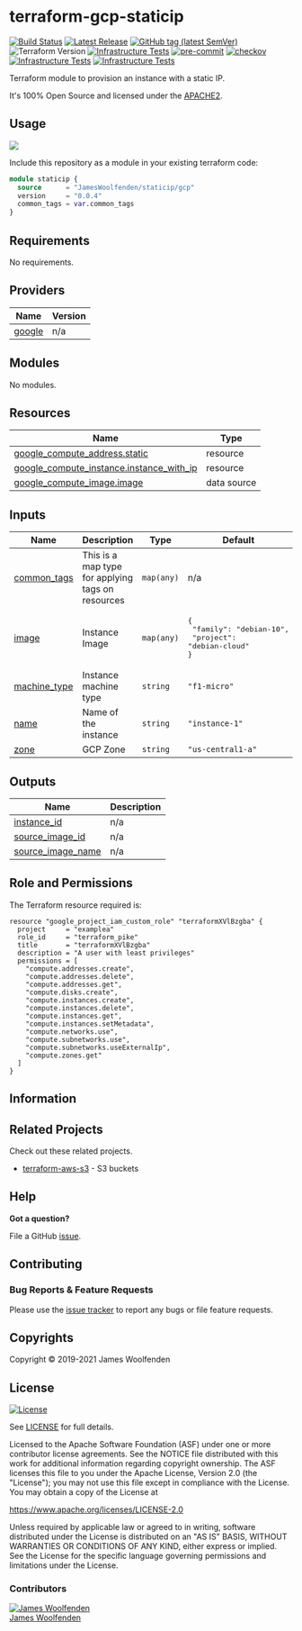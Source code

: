 # terraform-gcp-staticip

[![Build Status](https://github.com/JamesWoolfenden/terraform-gcp-staticip/workflows/Verify%20and%20Bump/badge.svg?branch=master)](https://github.com/JamesWoolfenden/terraform-gcp-staticip)
[![Latest Release](https://img.shields.io/github/release/JamesWoolfenden/terraform-gcp-staticip.svg)](https://github.com/JamesWoolfenden/terraform-gcp-staticip/releases/latest)
[![GitHub tag (latest SemVer)](https://img.shields.io/github/tag/JamesWoolfenden/terraform-gcp-storage.svg?label=latest)](https://github.com/JamesWoolfenden/terraform-gcp-storage/releases/latest)
![Terraform Version](https://img.shields.io/badge/tf-%3E%3D0.14.0-blue.svg)
[![Infrastructure Tests](https://www.bridgecrew.cloud/badges/github/JamesWoolfenden/terraform-gcp-storage/cis_aws)](https://www.bridgecrew.cloud/link/badge?vcs=github&fullRepo=JamesWoolfenden%2Fterraform-gcp-storage&benchmark=CIS+AWS+V1.2)
[![pre-commit](https://img.shields.io/badge/pre--commit-enabled-brightgreen?logo=pre-commit&logoColor=white)](https://github.com/pre-commit/pre-commit)
[![checkov](https://img.shields.io/badge/checkov-verified-brightgreen)](https://www.checkov.io/)
[![Infrastructure Tests](https://www.bridgecrew.cloud/badges/github/jameswoolfenden/terraform-gcp-storage/general)](https://www.bridgecrew.cloud/link/badge?vcs=github&fullRepo=JamesWoolfenden%2Fterraform-gcp-storage&benchmark=INFRASTRUCTURE+SECURITY)
[![Infrastructure Tests](https://www.bridgecrew.cloud/badges/github/jameswoolfenden/terraform-gcp-storage/cis_gcp)](https://www.bridgecrew.cloud/link/badge?vcs=github&fullRepo=JamesWoolfenden%2Fterraform-gcp-storage&benchmark=CIS+GCP+V1.1)

Terraform module to provision an instance with a static IP.

It's 100% Open Source and licensed under the [APACHE2](LICENSE).

## Usage

<img src="https://raw.githubusercontent.com/gist/JamesWoolfenden/b6c8f34576bf74cc1bc505eaf20ed519/raw/bd6e3a650c17f2d4d359af4adce763a600b7754a/terraform-gcp-staticip.svg?sanitize=true">

Include this repository as a module in your existing terraform code:

```terraform
module staticip {
  source      = "JamesWoolfenden/staticip/gcp"
  version     = "0.0.4"
  common_tags = var.common_tags
}
```

<!-- BEGINNING OF PRE-COMMIT-TERRAFORM DOCS HOOK -->
## Requirements

No requirements.

## Providers

| Name | Version |
|------|---------|
| <a name="provider_google"></a> [google](#provider\_google) | n/a |

## Modules

No modules.

## Resources

| Name | Type |
|------|------|
| [google_compute_address.static](https://registry.terraform.io/providers/hashicorp/google/latest/docs/resources/compute_address) | resource |
| [google_compute_instance.instance_with_ip](https://registry.terraform.io/providers/hashicorp/google/latest/docs/resources/compute_instance) | resource |
| [google_compute_image.image](https://registry.terraform.io/providers/hashicorp/google/latest/docs/data-sources/compute_image) | data source |

## Inputs

| Name | Description | Type | Default | Required |
|------|-------------|------|---------|:--------:|
| <a name="input_common_tags"></a> [common\_tags](#input\_common\_tags) | This is a map type for applying tags on resources | `map(any)` | n/a | yes |
| <a name="input_image"></a> [image](#input\_image) | Instance Image | `map(any)` | <pre>{<br>  "family": "debian-10",<br>  "project": "debian-cloud"<br>}</pre> | no |
| <a name="input_machine_type"></a> [machine\_type](#input\_machine\_type) | Instance machine type | `string` | `"f1-micro"` | no |
| <a name="input_name"></a> [name](#input\_name) | Name of the instance | `string` | `"instance-1"` | no |
| <a name="input_zone"></a> [zone](#input\_zone) | GCP Zone | `string` | `"us-central1-a"` | no |

## Outputs

| Name | Description |
|------|-------------|
| <a name="output_instance_id"></a> [instance\_id](#output\_instance\_id) | n/a |
| <a name="output_source_image_id"></a> [source\_image\_id](#output\_source\_image\_id) | n/a |
| <a name="output_source_image_name"></a> [source\_image\_name](#output\_source\_image\_name) | n/a |
<!-- END OF PRE-COMMIT-TERRAFORM DOCS HOOK -->

## Role and Permissions

<!-- BEGINNING OF PRE-COMMIT-PIKE DOCS HOOK -->
The Terraform resource required is:

```golang
resource "google_project_iam_custom_role" "terraformXVlBzgba" {
  project     = "examplea"
  role_id     = "terraform_pike"
  title       = "terraformXVlBzgba"
  description = "A user with least privileges"
  permissions = [
    "compute.addresses.create",
    "compute.addresses.delete",
    "compute.addresses.get",
    "compute.disks.create",
    "compute.instances.create",
    "compute.instances.delete",
    "compute.instances.get",
    "compute.instances.setMetadata",
    "compute.networks.use",
    "compute.subnetworks.use",
    "compute.subnetworks.useExternalIp",
    "compute.zones.get"
  ]
}

```
<!-- END OF PRE-COMMIT-PIKE DOCS HOOK -->

## Information

## Related Projects

Check out these related projects.

- [terraform-aws-s3](https://github.com/jameswoolfenden/terraform-aws-s3) - S3 buckets

## Help

**Got a question?**

File a GitHub [issue](https://github.com/JamesWoolfenden/terraform-gcp-staticip/issues).

## Contributing

### Bug Reports & Feature Requests

Please use the [issue tracker](https://github.com/JamesWoolfenden/terraform-gcp-staticip/issues) to report any bugs or file feature requests.

## Copyrights

Copyright © 2019-2021 James Woolfenden

## License

[![License](https://img.shields.io/badge/License-Apache%202.0-blue.svg)](https://opensource.org/licenses/Apache-2.0)

See [LICENSE](LICENSE) for full details.

Licensed to the Apache Software Foundation (ASF) under one
or more contributor license agreements. See the NOTICE file
distributed with this work for additional information
regarding copyright ownership. The ASF licenses this file
to you under the Apache License, Version 2.0 (the
"License"); you may not use this file except in compliance
with the License. You may obtain a copy of the License at

<https://www.apache.org/licenses/LICENSE-2.0>

Unless required by applicable law or agreed to in writing,
software distributed under the License is distributed on an
"AS IS" BASIS, WITHOUT WARRANTIES OR CONDITIONS OF ANY
KIND, either express or implied. See the License for the
specific language governing permissions and limitations
under the License.

### Contributors

[![James Woolfenden][jameswoolfenden_avatar]][jameswoolfenden_homepage]<br/>[James Woolfenden][jameswoolfenden_homepage]

[jameswoolfenden_homepage]: https://github.com/jameswoolfenden
[jameswoolfenden_avatar]: https://github.com/jameswoolfenden.png?size=150
